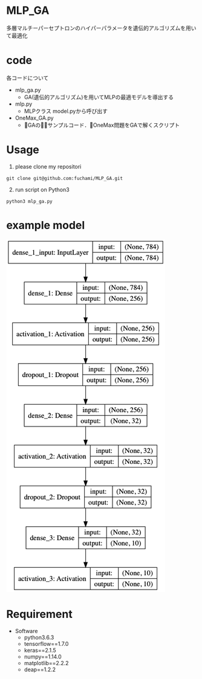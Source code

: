 # MLP_GA 

多層マルチーパーセプトロンのハイパーパラメータを遺伝的アルゴリズムを用いて最適化


# code 

各コードについて

- mlp_ga.py
    - GA(遺伝的アルゴリズム)を用いてMLPの最適モデルを導出する
- mlp.py
    - MLPクラス model.pyから呼び出す
- OneMax_GA.py
    - GAのサンプルコード．OneMax問題をGAで解くスクリプト


# Usage

1. please clone my repositori
```
git clone git@github.com:fuchami/MLP_GA.git
```

2. run script on Python3
```
python3 mlp_ga.py
```

# example model
![mlp.png](./images/mlp.png)


# Requirement

- Software
    - python3.6.3
    - tensorflow==1.7.0
    - keras==2.1.5
    - numpy==1.14.0
    - matplotlib==2.2.2
    - deap==1.2.2